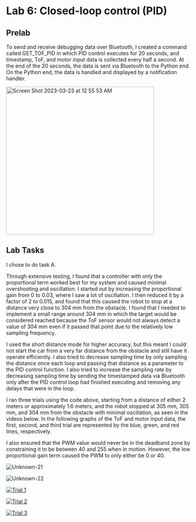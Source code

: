 # Lab 6: Closed-loop control (PID)

## Prelab

To send and receive debugging data over Bluetooth, I created a command called GET_TOF_PID in which PID control executes for 20 seconds, and timestamp, ToF, and motor input data is collected every half a second. At the end of the 20 seconds, the data is sent via Bluetooth to the Python end. On the Python end, the data is handled and displayed by a notification handler.

<script src="https://gist.github.com/sarika2446/1bbae2fb5ddcfcd791081a1c1613fc8c.js"></script>

<img width="400" alt="Screen Shot 2023-03-23 at 12 55 53 AM" src="https://user-images.githubusercontent.com/123786420/227107152-13d7535a-8717-48da-ab93-3e038ebfb5f6.png">

## Lab Tasks

I chose to do task A.

Through extensive testing, I found that a controller with only the proportional term worked best for my system and caused minimal overshooting and oscillation. I started out by increasing the proportional gain from 0 to 0.03, where I saw a lot of oscillation. I then reduced it by a factor of 2 to 0.015, and found that this caused the robot to stop at a distance very close to 304 mm from the obstacle. I found that I needed to implement a small range around 304 mm in which the target would be considered reached because the ToF sensor would not always detect a value of 304 mm even if it passed that point due to the relatively low sampling frequency.

I used the short distance mode for higher accuracy, but this meant I could not start the car from a very far distance from the obstacle and still have it operate efficiently. I also tried to decrease sampling time by only sampling the distance once each loop and passing that distance as a parameter to the PID control function. I also tried to increase the sampling rate by decreasing sampling time by sending the timestamped data via Bluetooth only after the PID control loop had finished executing and removing any delays that were in the loop.

<script src="https://gist.github.com/sarika2446/cc1df2c13a3bf3afa6c2e5523a372ccf.js"></script>

I ran three trials using the code above, starting from a distance of either 2 meters or approximately 1.6 meters, and the robot stopped at 305 mm, 305 mm, and 304 mm from the obstacle with minimal oscillation, as seen in the videos below. In the following graphs of the ToF and motor input data, the first, second, and third trial are represented by the blue, green, and red lines, respectively.

I also ensured that the PWM value would never be in the deadband zone by constraining it to be between 40 and 255 when in motion. However, the low proportional gain term caused the PWM to only either be 0 or 40.

![Unknown-21](https://user-images.githubusercontent.com/123786420/227113278-8958d861-d863-4f9c-9633-d65d477f4684.png)

![Unknown-22](https://user-images.githubusercontent.com/123786420/227113296-c9e50ff3-8dcf-4f9d-a5c7-9d21c8d71b00.png)

[![Trial 1](https://img.youtube.com/vi/HWcBgK-kpQY/0.jpg)](https://www.youtube.com/watch?v=HWcBgK-kpQY "Trial 1")

[![Trial 2](https://img.youtube.com/vi/twxQ9wwRzno/0.jpg)](https://www.youtube.com/watch?v=twxQ9wwRzno "Trial 2")

[![Trial 3](https://img.youtube.com/vi/K7b_ZMfY2p4/0.jpg)](https://www.youtube.com/watch?v=K7b_ZMfY2p4 "Trial 3")
